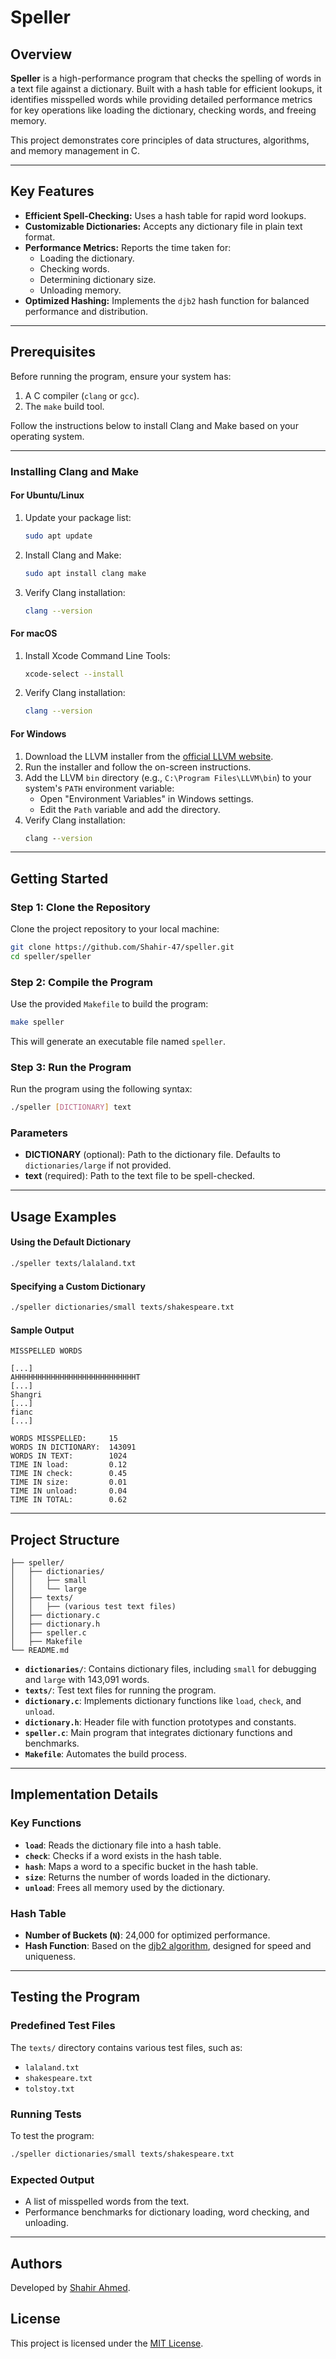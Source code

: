 # Speller

## Overview

**Speller** is a high-performance program that checks the spelling of words in a text file against a dictionary. Built with a hash table for efficient lookups, it identifies misspelled words while providing detailed performance metrics for key operations like loading the dictionary, checking words, and freeing memory.

This project demonstrates core principles of data structures, algorithms, and memory management in C.

---

## Key Features

- **Efficient Spell-Checking:** Uses a hash table for rapid word lookups.
- **Customizable Dictionaries:** Accepts any dictionary file in plain text format.
- **Performance Metrics:** Reports the time taken for:
  - Loading the dictionary.
  - Checking words.
  - Determining dictionary size.
  - Unloading memory.
- **Optimized Hashing:** Implements the `djb2` hash function for balanced performance and distribution.

---

## Prerequisites

Before running the program, ensure your system has:
1. A C compiler (`clang` or `gcc`).
2. The `make` build tool.

Follow the instructions below to install Clang and Make based on your operating system.

---

### Installing Clang and Make

#### **For Ubuntu/Linux**
1. Update your package list:
   ```bash
   sudo apt update
   ```
2. Install Clang and Make:
   ```bash
   sudo apt install clang make
   ```
3. Verify Clang installation:
   ```bash
   clang --version
   ```

#### **For macOS**
1. Install Xcode Command Line Tools:
   ```bash
   xcode-select --install
   ```
2. Verify Clang installation:
   ```bash
   clang --version
   ```

#### **For Windows**
1. Download the LLVM installer from the [official LLVM website](https://llvm.org/builds/).
2. Run the installer and follow the on-screen instructions.
3. Add the LLVM `bin` directory (e.g., `C:\Program Files\LLVM\bin`) to your system's `PATH` environment variable:
   - Open "Environment Variables" in Windows settings.
   - Edit the `Path` variable and add the directory.
4. Verify Clang installation:
   ```cmd
   clang --version
   ```

---

## Getting Started

### Step 1: Clone the Repository
Clone the project repository to your local machine:
```bash
git clone https://github.com/Shahir-47/speller.git
cd speller/speller
```

### Step 2: Compile the Program
Use the provided `Makefile` to build the program:
```bash
make speller
```

This will generate an executable file named `speller`.

### Step 3: Run the Program
Run the program using the following syntax:
```bash
./speller [DICTIONARY] text
```

### Parameters
- **DICTIONARY** (optional): Path to the dictionary file. Defaults to `dictionaries/large` if not provided.
- **text** (required): Path to the text file to be spell-checked.

---

## Usage Examples

#### **Using the Default Dictionary**
```bash
./speller texts/lalaland.txt
```

#### **Specifying a Custom Dictionary**
```bash
./speller dictionaries/small texts/shakespeare.txt
```

#### **Sample Output**
```plaintext
MISSPELLED WORDS

[...]
AHHHHHHHHHHHHHHHHHHHHHHHHHHHT
[...]
Shangri
[...]
fianc
[...]

WORDS MISSPELLED:     15
WORDS IN DICTIONARY:  143091
WORDS IN TEXT:        1024
TIME IN load:         0.12
TIME IN check:        0.45
TIME IN size:         0.01
TIME IN unload:       0.04
TIME IN TOTAL:        0.62
```

---

## Project Structure

```
├── speller/
│   ├── dictionaries/
│   │   ├── small
│   │   └── large
│   ├── texts/
│   │   ├── (various test text files)
│   ├── dictionary.c
│   ├── dictionary.h
│   ├── speller.c
│   ├── Makefile
└── README.md
```

- **`dictionaries/`**: Contains dictionary files, including `small` for debugging and `large` with 143,091 words.
- **`texts/`**: Test text files for running the program.
- **`dictionary.c`**: Implements dictionary functions like `load`, `check`, and `unload`.
- **`dictionary.h`**: Header file with function prototypes and constants.
- **`speller.c`**: Main program that integrates dictionary functions and benchmarks.
- **`Makefile`**: Automates the build process.

---

## Implementation Details

### Key Functions
- **`load`**: Reads the dictionary file into a hash table.
- **`check`**: Checks if a word exists in the hash table.
- **`hash`**: Maps a word to a specific bucket in the hash table.
- **`size`**: Returns the number of words loaded in the dictionary.
- **`unload`**: Frees all memory used by the dictionary.

### Hash Table
- **Number of Buckets (`N`)**: 24,000 for optimized performance.
- **Hash Function**: Based on the [djb2 algorithm](http://www.cse.yorku.ca/~oz/hash.html), designed for speed and uniqueness.

---

## Testing the Program

### Predefined Test Files
The `texts/` directory contains various test files, such as:
- `lalaland.txt`
- `shakespeare.txt`
- `tolstoy.txt`

### Running Tests
To test the program:
```bash
./speller dictionaries/small texts/shakespeare.txt
```

### Expected Output
- A list of misspelled words from the text.
- Performance benchmarks for dictionary loading, word checking, and unloading.

---

## Authors

Developed by [Shahir Ahmed](https://github.com/Shahir-47/).

## License

This project is licensed under the [MIT License](LICENSE).
